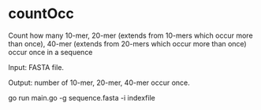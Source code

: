 countOcc
========

Count how many 10-mer, 20-mer (extends from 10-mers which occur more than once), 40-mer (extends from 20-mers which occur more than once) occur once in a sequence

Input: FASTA file.

Output: number of 10-mer, 20-mer, 40-mer occur once.

go run main.go -g sequence.fasta -i indexfile
